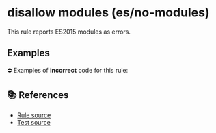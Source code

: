 # disallow modules (es/no-modules)

This rule reports ES2015 modules as errors.

## Examples

⛔ Examples of **incorrect** code for this rule:

<eslint-playground type="bad" code="/*eslint es/no-modules: error */
import x1 from &quot;x1&quot;
import {x2} from &quot;x2&quot;
import * as x3 from &quot;x3&quot;
export default function() {}
export { x4 } from &quot;x4&quot;
export { x5 }
" />

## 📚 References

- [Rule source](https://github.com/mysticatea/eslint-plugin-es/blob/v1.4.1/lib/rules/no-modules.js)
- [Test source](https://github.com/mysticatea/eslint-plugin-es/blob/v1.4.1/tests/lib/rules/no-modules.js)
